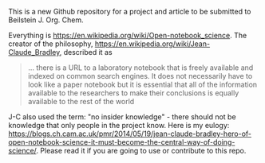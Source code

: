 This is a new Github repository for a project and article to be submitted to Beilstein J. Org. Chem.

Everything is https://en.wikipedia.org/wiki/Open-notebook_science. The creator of the philosophy, https://en.wikipedia.org/wiki/Jean-Claude_Bradley, described it as

> ... there is a URL to a laboratory notebook that is freely available and indexed on common search engines. 
> It does not necessarily have to look like a paper notebook but it is essential that all of the information 
> available to the researchers to make their conclusions is equally available to the rest of the world

J-C also used the term: "no insider knowledge" - there should not be knowledge that only people in the project know. 
Here is my eulogy: https://blogs.ch.cam.ac.uk/pmr/2014/05/19/jean-claude-bradley-hero-of-open-notebook-science-it-must-become-the-central-way-of-doing-science/.
Please read it if you are going to use or contribute to this repo.

